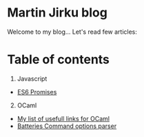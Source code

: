 # Martin Jirku blog

Welcome to my blog... Let's read few articles:

# Table of contents

1. Javascript
  - [ES6 Promises](./md/ES6-Promise.md)
2. OCaml
  - [My list of usefull links for OCaml](./ocaml/Usefull-links.md)
  - [Batteries Command options parser](./ocaml/Batteries-optParser.md)